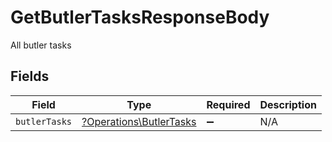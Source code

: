 # GetButlerTasksResponseBody

All butler tasks


## Fields

| Field                                                             | Type                                                              | Required                                                          | Description                                                       |
| ----------------------------------------------------------------- | ----------------------------------------------------------------- | ----------------------------------------------------------------- | ----------------------------------------------------------------- |
| `butlerTasks`                                                     | [?Operations\ButlerTasks](../../Models/Operations/ButlerTasks.md) | :heavy_minus_sign:                                                | N/A                                                               |